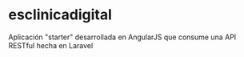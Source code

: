 # esclinicadigital
Aplicación "starter" desarrollada en AngularJS que consume una API RESTful hecha en Laravel
